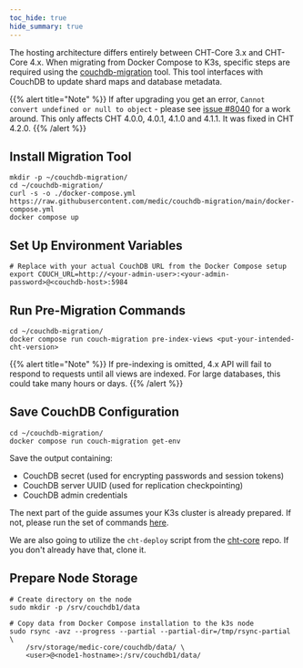 ```yaml
---
toc_hide: true
hide_summary: true
---
```


The hosting architecture differs entirely between CHT-Core 3.x and CHT-Core 4.x. When migrating from Docker Compose to K3s, specific steps are required using the [couchdb-migration](https://github.com/medic/couchdb-migration) tool. This tool interfaces with CouchDB to update shard maps and database metadata.

{{% alert title="Note" %}}
If after upgrading you get an error, `Cannot convert undefined or null to object` - please see [issue #8040](https://github.com/medic/cht-core/issues/8040) for a work around. This only affects CHT 4.0.0, 4.0.1, 4.1.0 and 4.1.1. It was fixed in CHT 4.2.0.
{{% /alert %}}


## Install Migration Tool
```shell
mkdir -p ~/couchdb-migration/
cd ~/couchdb-migration/
curl -s -o ./docker-compose.yml https://raw.githubusercontent.com/medic/couchdb-migration/main/docker-compose.yml
docker compose up
```

## Set Up Environment Variables
```shell
# Replace with your actual CouchDB URL from the Docker Compose setup
export COUCH_URL=http://<your-admin-user>:<your-admin-password>@<couchdb-host>:5984
```

## Run Pre-Migration Commands
```shell
cd ~/couchdb-migration/
docker compose run couch-migration pre-index-views <put-your-intended-cht-version>
```

{{% alert title="Note" %}} 
If pre-indexing is omitted, 4.x API will fail to respond to requests until all views are indexed. For large databases, this could take many hours or days.
{{% /alert %}}

## Save CouchDB Configuration
```shell
cd ~/couchdb-migration/
docker compose run couch-migration get-env
```

Save the output containing:
- CouchDB secret (used for encrypting passwords and session tokens)
- CouchDB server UUID (used for replication checkpointing)
- CouchDB admin credentials

The next part of  the guide assumes your K3s cluster is already prepared. If not, please run the set of commands [here](https://docs.k3s.io/quick-start).

We are also going to utilize the `cht-deploy` script from the [cht-core](https://github.com/medic/cht-core) repo. If you don't already have that, clone it.

## Prepare Node Storage

```shell
# Create directory on the node
sudo mkdir -p /srv/couchdb1/data

# Copy data from Docker Compose installation to the k3s node
sudo rsync -avz --progress --partial --partial-dir=/tmp/rsync-partial \
    /srv/storage/medic-core/couchdb/data/ \
    <user>@<node1-hostname>:/srv/couchdb1/data/
```

